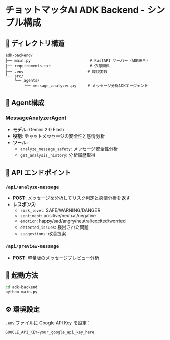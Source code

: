 # チョットマッタAI ADK Backend - シンプル構成

## 📁 ディレクトリ構造

```
adk-backend/
├── main.py                          # FastAPI サーバー（ADK統合）
├── requirements.txt                 # 依存関係
├── .env                            # 環境変数
└── src/
    └── agents/
        └── message_analyzer.py     # メッセージ分析ADKエージェント
```

## 🤖 Agent構成

### MessageAnalyzerAgent
- **モデル**: Gemini 2.0 Flash
- **役割**: チャットメッセージの安全性と感情分析
- **ツール**: 
  - `analyze_message_safety`: メッセージ安全性分析
  - `get_analysis_history`: 分析履歴取得

## 🔌 API エンドポイント

### `/api/analyze-message`
- **POST**: メッセージを分析してリスク判定と感情分析を返す
- **レスポンス**: 
  - `risk_level`: SAFE/WARNING/DANGER
  - `sentiment`: positive/neutral/negative
  - `emotion`: happy/sad/angry/neutral/excited/worried
  - `detected_issues`: 検出された問題
  - `suggestions`: 改善提案

### `/api/preview-message`
- **POST**: 軽量版のメッセージプレビュー分析

## 🚀 起動方法

```bash
cd adk-backend
python main.py
```

## ⚙️ 環境設定

`.env` ファイルに Google API Key を設定：
```
GOOGLE_API_KEY=your_google_api_key_here
```
